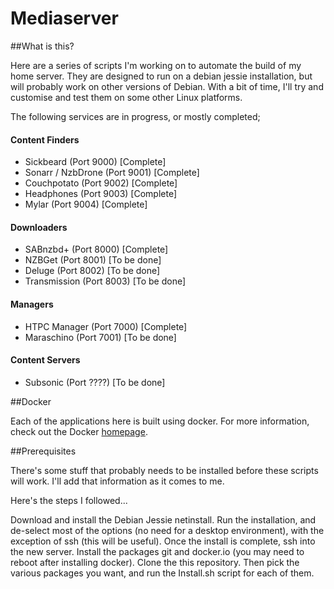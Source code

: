 Mediaserver
===========

##What is this?

Here are a series of scripts I'm working on to automate the build of my home server.  They are designed to run on a debian jessie installation, but will probably work on other versions of Debian.  With a bit of time, I'll try and customise and test them on some other Linux platforms.

The following services are in progress, or mostly completed;

#### Content Finders
- Sickbeard (Port 9000) [Complete]
- Sonarr / NzbDrone (Port 9001) [Complete]
- Couchpotato (Port 9002) [Complete]
- Headphones (Port 9003) [Complete]
- Mylar (Port 9004) [Complete]

#### Downloaders
- SABnzbd+ (Port 8000) [Complete]
- NZBGet (Port 8001) [To be done]
- Deluge (Port 8002) [To be done]
- Transmission (Port 8003) [To be done]

#### Managers
- HTPC Manager (Port 7000) [Complete]
- Maraschino (Port 7001) [To be done]

#### Content Servers
- Subsonic (Port ????) [To be done]

##Docker

Each of the applications here is built using docker.  For more information, check out the Docker [homepage](https://www.docker.com/).

##Prerequisites

There's some stuff that probably needs to be installed before these scripts will work.  I'll add that information as it comes to me. 

Here's the steps I followed...

Download and install the Debian Jessie netinstall.  Run the installation, and de-select most of the options (no need for a desktop environment), with the exception of ssh (this will be useful).  Once the install is complete, ssh into the new server.  Install the packages git and docker.io (you may need to reboot after installing docker).  Clone the this repository.  Then pick the various packages you want, and run the Install.sh script for each of them.



